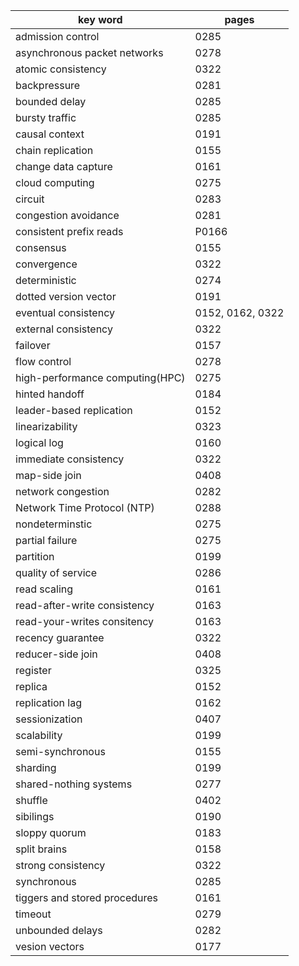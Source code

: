 
| key word                        | pages            |
| ------------------------------- | ---------------- |
| admission control               | 0285             |
| asynchronous packet networks    | 0278             |
| atomic consistency              | 0322             |
| backpressure                    | 0281             |
| bounded delay                   | 0285             |
| bursty traffic                  | 0285             |
| causal context                  | 0191             |
| chain replication               | 0155             |
| change data capture             | 0161             |
| cloud computing                 | 0275             |
| circuit                         | 0283             |
| congestion avoidance            | 0281             |
| consistent prefix reads         | P0166            |
| consensus                       | 0155             |
| convergence                     | 0322             |
| deterministic                   | 0274             |
| dotted version vector           | 0191             |
| eventual consistency            | 0152, 0162, 0322 |
| external consistency            | 0322             |
| failover                        | 0157             |
| flow control                    | 0278             |
| high-performance computing(HPC) | 0275             |
| hinted handoff                  | 0184             |
| leader-based replication        | 0152             |
| linearizability                 | 0323             |
| logical log                     | 0160             |
| immediate consistency           | 0322             |
| map-side join                   | 0408             |
| network congestion              | 0282             |
| Network Time Protocol (NTP)     | 0288             |
| nondeterminstic                 | 0275             |
| partial failure                 | 0275             |
| partition                       | 0199             |
| quality of service              | 0286             |
| read scaling                    | 0161             |
| read-after-write consistency    | 0163             |
| read-your-writes consitency     | 0163             |
| recency guarantee               | 0322             |
| reducer-side join               | 0408             |
| register                        | 0325             |
| replica                         | 0152             |
| replication lag                 | 0162             |
| sessionization                  | 0407             |
| scalability                     | 0199             |
| semi-synchronous                | 0155             |
| sharding                        | 0199             |
| shared-nothing systems          | 0277             |
| shuffle                         | 0402             |
| sibilings                       | 0190             |
| sloppy quorum                   | 0183             |
| split brains                    | 0158             |
| strong consistency              | 0322             |
| synchronous                     | 0285             |
| tiggers and stored procedures   | 0161             |
| timeout                         | 0279             |
| unbounded delays                | 0282             |
| vesion vectors                  | 0177             |